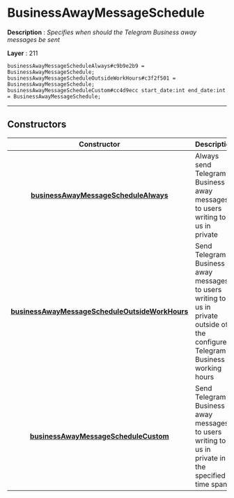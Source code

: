 # BusinessAwayMessageSchedule

**Description** : *Specifies when should the Telegram Business away messages be sent*

**Layer** : 211

```tl
businessAwayMessageScheduleAlways#c9b9e2b9 = BusinessAwayMessageSchedule;
businessAwayMessageScheduleOutsideWorkHours#c3f2f501 = BusinessAwayMessageSchedule;
businessAwayMessageScheduleCustom#cc4d9ecc start_date:int end_date:int = BusinessAwayMessageSchedule;
```

---

## Constructors

| Constructor | Description |
| :---: | :--- |
| [**businessAwayMessageScheduleAlways**](constructor/businessAwayMessageScheduleAlways) | Always send Telegram Business away messages to users writing to us in private |
| [**businessAwayMessageScheduleOutsideWorkHours**](constructor/businessAwayMessageScheduleOutsideWorkHours) | Send Telegram Business away messages to users writing to us in private outside of the configured Telegram Business working hours |
| [**businessAwayMessageScheduleCustom**](constructor/businessAwayMessageScheduleCustom) | Send Telegram Business away messages to users writing to us in private in the specified time span |